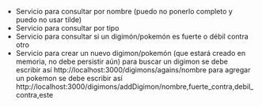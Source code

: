 * Servicio para consultar por nombre (puedo no ponerlo completo y puedo no usar tilde)
* Servicio para consultar por tipo
* Servicio para consultar si un digimón/pokemón es fuerte o débil contra otro
* Servicio para crear un nuevo digimon/pokemón (que estará creado en memoria, no debe persistir aún)
para buscar un digimon se debe escribir así http://localhost:3000/digimons/agains/nombre
para agregar un pokemon se debe escribir así http://localhost:3000/digimons/addDigimon/nombre,fuerte_contra,debil_contra,este
